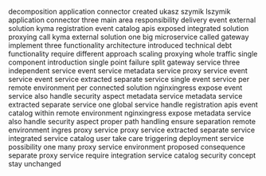 decomposition application connector created ukasz szymik lszymik application connector three main area responsibility delivery event external solution kyma registration event catalog apis exposed integrated solution proxying call kyma external solution one big microservice called gateway implement three functionality architecture introduced technical debt functionality require different approach scaling proxying whole traffic single component introduction single point failure split gateway service three independent service event service metadata service proxy service event service event service extracted separate service single event service per remote environment per connected solution nginxingress expose event service also handle security aspect metadata service metadata service extracted separate service one global service handle registration apis event catalog within remote environment nginxingress expose metadata service also handle security aspect proper path handling ensure separation remote environment ingres proxy service proxy service extracted separate service integrated service catalog user take care triggering deployment service possibility one many proxy service environment proposed consequence separate proxy service require integration service catalog security concept stay unchanged
